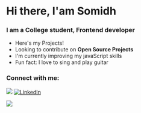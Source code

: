# Hi there, I'am Somidh

### I am a College student, Frontend developer

* Here's my Projects!
* Looking to contribute on **Open Source Projects**
* I'm currently improving my javaScript skills
* Fun fact: I love to sing and play guitar

### Connect with me: 

 [![](https://img.shields.io/twitter/follow/RoySomidh?color=blue&logo=blue&logoColor=blue&style=for-the-badge&labelColor=blue)](https://twitter.com/RoySomidh)
 [![LinkedIn](https://img.shields.io/badge/linkedin-%230077B5.svg?style=for-the-badge&logo=linkedin&logoColor=white)](https://www.linkedin.com/in/somidh-roy-62757b1a1/)
 
 [![](https://img.shields.io/badge/rsomidh@gmail.com-D14836?style=for-the-badge&logo=gmail&logoColor=white&link=mailto:somidhroy)](mailto:rsomidh@gmail.com)
